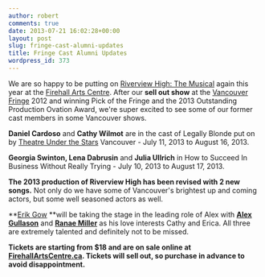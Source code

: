 ```yaml
---
author: robert
comments: true
date: 2013-07-21 16:02:28+00:00
layout: post
slug: fringe-cast-alumni-updates
title: Fringe Cast Alumni Updates
wordpress_id: 373
---
```


We are so happy to be putting on [Riverview High: The Musical](http://riverviewhighthemusical.com/) again this year at the [Firehall Arts Centre](http://firehallartscentre.ca/). After our **sell out show** at the [Vancouver Fringe](http://riverviewhighthemusical.com/) 2012 and winning Pick of the Fringe and the 2013 Outstanding Production Ovation Award, we're super excited to see some of our former cast members in some Vancouver shows.

**Daniel Cardoso** and **Cathy Wilmot** are in the cast of Legally Blonde put on by [Theatre Under the Stars](http://tuts.ca/) Vancouver - July 11, 2013 to August 16, 2013.

**Georgia Swinton, Lena Dabrusin** and **Julia Ullrich** in How to Succeed In Business Without Really Trying - July 10, 2013 to August 17, 2013.

**The 2013 production of Riverview High has been revised with 2 new songs.** Not only do we have some of Vancouver's brightest up and coming actors, but some well seasoned actors as well.

**[Erik Gow](http://riverviewhighthemusical.com/cast) **will be taking the stage in the leading role of Alex with **[Alex Gullason](http://riverviewhighthemusical.com/cast)** and **[Ranae Miller](http://riverviewhighthemusical.com/cast)** as his love interests Cathy and Erica. All three are extremely talented and definitely not to be missed.

**Tickets are starting from $18 and are on sale online at [FirehallArtsCentre.ca](https://tickets.firehallartscentre.ca/TheatreManager/1/tmEvent/tmEvent578.html). Tickets will sell out, so purchase in advance to avoid disappointment.**
